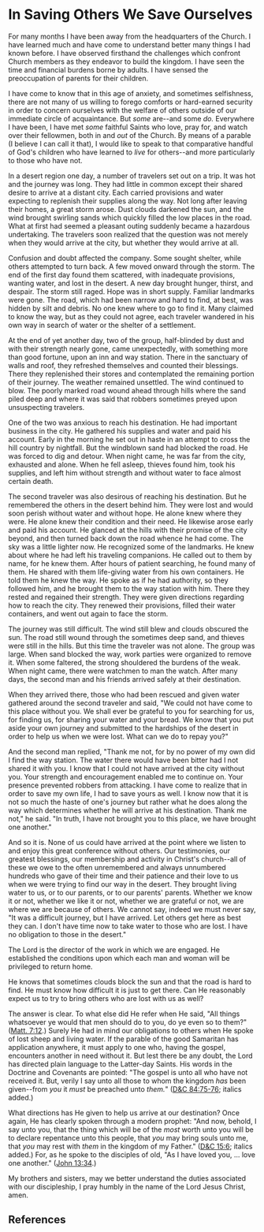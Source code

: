 # In Saving Others We Save Ourselves

For many months I have been away from the headquarters of the Church. I have
learned much and have come to understand better many things I had known
before. I have observed firsthand the challenges which confront Church members
as they endeavor to build the kingdom. I have seen the time and financial
burdens borne by adults. I have sensed the preoccupation of parents for their
children.

I have come to know that in this age of anxiety, and sometimes selfishness,
there are not many of us willing to forego comforts or hard-earned security in
order to concern ourselves with the welfare of others outside of our immediate
circle of acquaintance. But _some_ are--and some _do._ Everywhere I have been,
I have met _some_ faithful Saints who love, pray for, and watch over their
fellowmen, both in and _out_ of the Church. By means of a parable (I believe I
can call it that), I would like to speak to that comparative handful of God's
children who have learned to _live_ for others--and more particularly to those
who have not.

In a desert region one day, a number of travelers set out on a trip. It was
hot and the journey was long. They had little in common except their shared
desire to arrive at a distant city. Each carried provisions and water
expecting to replenish their supplies along the way. Not long after leaving
their homes, a great storm arose. Dust clouds darkened the sun, and the wind
brought swirling sands which quickly filled the low places in the road. What
at first had seemed a pleasant outing suddenly became a hazardous undertaking.
The travelers soon realized that the question was not merely when they would
arrive at the city, but whether they would arrive at all.

Confusion and doubt affected the company. Some sought shelter, while others
attempted to turn back. A few moved onward through the storm. The end of the
first day found them scattered, with inadequate provisions, wanting water, and
lost in the desert. A new day brought hunger, thirst, and despair. The storm
still raged. Hope was in short supply. Familiar landmarks were gone. The road,
which had been narrow and hard to find, at best, was hidden by silt and
debris. No one knew where to go to find it. Many claimed to know the way, but
as they could not agree, each traveler wandered in his own way in search of
water or the shelter of a settlement.

At the end of yet another day, two of the group, half-blinded by dust and with
their strength nearly gone, came unexpectedly, with something more than good
fortune, upon an inn and way station. There in the sanctuary of walls and
roof, they refreshed themselves and counted their blessings. There they
replenished their stores and contemplated the remaining portion of their
journey. The weather remained unsettled. The wind continued to blow. The
poorly marked road wound ahead through hills where the sand piled deep and
where it was said that robbers sometimes preyed upon unsuspecting travelers.

One of the two was anxious to reach his destination. He had important business
in the city. He gathered his supplies and water and paid his account. Early in
the morning he set out in haste in an attempt to cross the hill country by
nightfall. But the windblown sand had blocked the road. He was forced to dig
and detour. When night came, he was far from the city, exhausted and alone.
When he fell asleep, thieves found him, took his supplies, and left him
without strength and without water to face almost certain death.

The second traveler was also desirous of reaching his destination. But he
remembered the others in the desert behind him. They were lost and would soon
perish without water and without hope. He alone knew where they were. He alone
knew their condition and their need. He likewise arose early and paid his
account. He glanced at the hills with their promise of the city beyond, and
then turned back down the road whence he had come. The sky was a little
lighter now. He recognized some of the landmarks. He knew about where he had
left his traveling companions. He called out to them by name, for he knew
them. After hours of patient searching, he found many of them. He shared with
them life-giving water from his own containers. He told them he knew the way.
He spoke as if he had authority, so they followed him, and he brought them to
the way station with him. There they rested and regained their strength. They
were given directions regarding how to reach the city. They renewed their
provisions, filled their water containers, and went out again to face the
storm.

The journey was still difficult. The wind still blew and clouds obscured the
sun. The road still wound through the sometimes deep sand, and thieves were
still in the hills. But this time the traveler was not alone. The group was
large. When sand blocked the way, work parties were organized to remove it.
When some faltered, the strong shouldered the burdens of the weak. When night
came, there were watchmen to man the watch. After many days, the second man
and his friends arrived safely at their destination.

When they arrived there, those who had been rescued and given water gathered
around the second traveler and said, "We could not have come to this place
without you. We shall ever be grateful to you for searching for us, for
finding us, for sharing your water and your bread. We know that you put aside
your own journey and submitted to the hardships of the desert in order to help
us when we were lost. What can we do to repay you?"

And the second man replied, "Thank me not, for by no power of my own did I
find the way station. The water there would have been bitter had I not shared
it with you. I know that I could not have arrived at the city without you.
Your strength and encouragement enabled me to continue on. Your presence
prevented robbers from attacking. I have come to realize that in order to save
my own life, I had to save yours as well. I know now that it is not so much
the haste of one's journey but rather what he does along the way which
determines whether he will arrive at his destination. Thank me not," he said.
"In truth, I have not brought you to this place, we have brought one another."

And so it is. None of us could have arrived at the point where we listen to
and enjoy this great conference without others. Our testimonies, our greatest
blessings, our membership and activity in Christ's church--all of these we owe
to the often unremembered and always unnumbered hundreds who gave of their
time and their patience and their love to us when we were trying to find our
way in the desert. They brought living water to us, or to our parents, or to
our parents' parents. Whether we know it or not, whether we like it or not,
whether we are grateful or not, we are where we are because of others. We
cannot say, indeed we must never say, "It was a difficult journey, but I have
arrived. Let others get here as best they can. I don't have time now to take
water to those who are lost. I have no obligation to those in the desert."

The Lord is the director of the work in which we are engaged. He established
the conditions upon which each man and woman will be privileged to return
home.

He knows that sometimes clouds block the sun and that the road is hard to
find. He must know how difficult it is just to get there. Can He reasonably
expect us to try to bring others who are lost with us as well?

The answer is clear. To what else did He refer when He said, "All things
whatsoever ye would that men should do to you, do ye even so to them?" ([Matt.
7:12](/scriptures/nt/matt/7.12?lang=eng#11).) Surely He had in mind our
obligations to others when He spoke of lost sheep and living water. If the
parable of the good Samaritan has application anywhere, it must apply to one
who, having the gospel, encounters another in need without it. But lest there
be any doubt, the Lord has directed plain language to the Latter-day Saints.
His words in the Doctrine and Covenants are pointed: "The gospel is unto all
who have not received it. But, verily I say unto all those to whom the kingdom
_has_ been given--from _you_ it _must_ be preached unto _them._" ([D&amp;C
84:75-76](/scriptures/dc-testament/dc/84.75-76?lang=eng#74); italics added.)

What directions has He given to help us arrive at our destination? Once again,
He has clearly spoken through a modern prophet: "And now, behold, I say unto
you, that the thing which will be of the _most_ worth unto you will be to
declare repentance unto this people, that _you_ may bring souls unto me, that
_you_ may rest with _them_ in the kingdom of my Father." ([D&amp;C
15:6](/scriptures/dc-testament/dc/15.6?lang=eng#5); italics added.) For, as he
spoke to the disciples of old, "As I have loved you, ... love one another."
([John 13:34](/scriptures/nt/john/13.34?lang=eng#33).)

My brothers and sisters, may we better understand the duties associated with
our discipleship, I pray humbly in the name of the Lord Jesus Christ, amen.

## References

